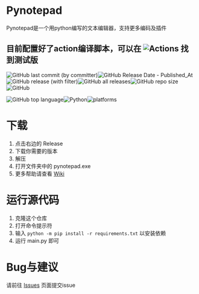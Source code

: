 # Pynotepad

Pynotepad是一个用python编写的文本编辑器，支持更多编码及插件

## 目前配置好了action编译脚本，可以在 ![Actions](https://github.com/gyc123456-1/pynotepad/actions) 找到测试版

![GitHub last commit (by committer)](https://img.shields.io/github/last-commit/gyc123456-1/pynotepad)![GitHub Release Date - Published_At](https://img.shields.io/github/release-date/gyc123456-1/pynotepad)![GitHub release (with filter)](https://img.shields.io/github/v/release/gyc123456-1/pynotepad)![GitHub all releases](https://img.shields.io/github/downloads/gyc123456-1/pynotepad/total)![GitHub repo size](https://img.shields.io/github/repo-size/gyc123456-1/pynotepad.svg)![GitHub](https://img.shields.io/github/license/gyc123456-1/pynotepad.svg)

![GitHub top language](https://img.shields.io/github/languages/top/gyc123456-1/pynotepad)![Python](https://img.shields.io/badge/python_version-3.8-green)![platforms](https://img.shields.io/badge/platform-win32%20%7C%20win64-brightgreen.svg)



# 下载
1. 点击右边的 Release
2. 下载你需要的版本
3. 解压
4. 打开文件夹中的 pynotepad.exe
5. 更多帮助请查看 [Wiki](https://github.com/gyc123456-1/pynotepad/wiki)

# 运行源代码
1. 克隆这个仓库
2. 打开命令提示符
3. 输入 `python -m pip install -r requirements.txt` 以安装依赖
4. 运行 main.py 即可

# Bug与建议
请前往 [Issues](https://github.com/gyc123456-1/pynotepad/issues) 页面提交issue
